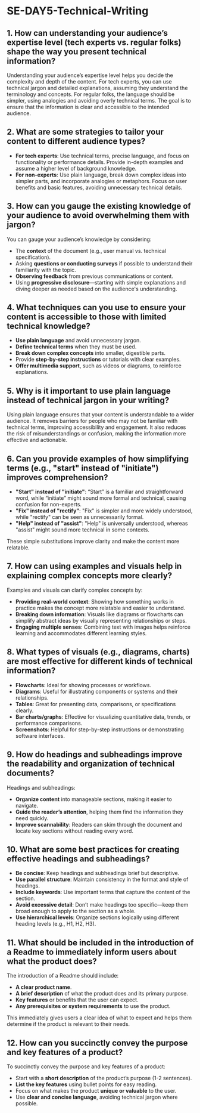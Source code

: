 # SE-DAY5-Technical-Writing

## 1. How can understanding your audience’s expertise level (tech experts vs. regular folks) shape the way you present technical information?

Understanding your audience’s expertise level helps you decide the complexity and depth of the content. For tech experts, you can use technical jargon and detailed explanations, assuming they understand the terminology and concepts. For regular folks, the language should be simpler, using analogies and avoiding overly technical terms. The goal is to ensure that the information is clear and accessible to the intended audience.

## 2. What are some strategies to tailor your content to different audience types?

- **For tech experts**: Use technical terms, precise language, and focus on functionality or performance details. Provide in-depth examples and assume a higher level of background knowledge.
- **For non-experts**: Use plain language, break down complex ideas into simpler parts, and incorporate analogies or metaphors. Focus on user benefits and basic features, avoiding unnecessary technical details.

## 3. How can you gauge the existing knowledge of your audience to avoid overwhelming them with jargon?

You can gauge your audience’s knowledge by considering:

- The **context** of the document (e.g., user manual vs. technical specification).
- Asking **questions or conducting surveys** if possible to understand their familiarity with the topic.
- **Observing feedback** from previous communications or content.
- Using **progressive disclosure**—starting with simple explanations and diving deeper as needed based on the audience's understanding.

## 4. What techniques can you use to ensure your content is accessible to those with limited technical knowledge?

- **Use plain language** and avoid unnecessary jargon.
- **Define technical terms** when they must be used.
- **Break down complex concepts** into smaller, digestible parts.
- Provide **step-by-step instructions** or tutorials with clear examples.
- **Offer multimedia support**, such as videos or diagrams, to reinforce explanations.

## 5. Why is it important to use plain language instead of technical jargon in your writing?

Using plain language ensures that your content is understandable to a wider audience. It removes barriers for people who may not be familiar with technical terms, improving accessibility and engagement. It also reduces the risk of misunderstandings or confusion, making the information more effective and actionable.

## 6. Can you provide examples of how simplifying terms (e.g., "start" instead of "initiate") improves comprehension?

- **"Start" instead of "initiate"**: “Start” is a familiar and straightforward word, while “initiate” might sound more formal and technical, causing confusion for non-experts.
- **"Fix" instead of "rectify"**: "Fix" is simpler and more widely understood, while "rectify" can be seen as unnecessarily formal.
- **"Help" instead of "assist"**: "Help" is universally understood, whereas "assist" might sound more technical in some contexts.

These simple substitutions improve clarity and make the content more relatable.

## 7. How can using examples and visuals help in explaining complex concepts more clearly?

Examples and visuals can clarify complex concepts by:

- **Providing real-world context**: Showing how something works in practice makes the concept more relatable and easier to understand.
- **Breaking down information**: Visuals like diagrams or flowcharts can simplify abstract ideas by visually representing relationships or steps.
- **Engaging multiple senses**: Combining text with images helps reinforce learning and accommodates different learning styles.

## 8. What types of visuals (e.g., diagrams, charts) are most effective for different kinds of technical information?

- **Flowcharts**: Ideal for showing processes or workflows.
- **Diagrams**: Useful for illustrating components or systems and their relationships.
- **Tables**: Great for presenting data, comparisons, or specifications clearly.
- **Bar charts/graphs**: Effective for visualizing quantitative data, trends, or performance comparisons.
- **Screenshots**: Helpful for step-by-step instructions or demonstrating software interfaces.

## 9. How do headings and subheadings improve the readability and organization of technical documents?

Headings and subheadings:

- **Organize content** into manageable sections, making it easier to navigate.
- **Guide the reader’s attention**, helping them find the information they need quickly.
- **Improve scannability**: Readers can skim through the document and locate key sections without reading every word.

## 10. What are some best practices for creating effective headings and subheadings?

- **Be concise**: Keep headings and subheadings brief but descriptive.
- **Use parallel structure**: Maintain consistency in the format and style of headings.
- **Include keywords**: Use important terms that capture the content of the section.
- **Avoid excessive detail**: Don’t make headings too specific—keep them broad enough to apply to the section as a whole.
- **Use hierarchical levels**: Organize sections logically using different heading levels (e.g., H1, H2, H3).

## 11. What should be included in the introduction of a Readme to immediately inform users about what the product does?

The introduction of a Readme should include:

- **A clear product name**.
- **A brief description** of what the product does and its primary purpose.
- **Key features** or benefits that the user can expect.
- **Any prerequisites or system requirements** to use the product.

This immediately gives users a clear idea of what to expect and helps them determine if the product is relevant to their needs.

## 12. How can you succinctly convey the purpose and key features of a product?

To succinctly convey the purpose and key features of a product:

- Start with a **short description** of the product’s purpose (1-2 sentences).
- **List the key features** using bullet points for easy reading.
- Focus on what makes the product **unique or valuable** to the user.
- Use **clear and concise language**, avoiding technical jargon where possible.
